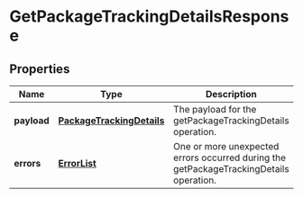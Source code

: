 
# GetPackageTrackingDetailsResponse

## Properties
Name | Type | Description | Notes
------------ | ------------- | ------------- | -------------
**payload** | [**PackageTrackingDetails**](PackageTrackingDetails.md) | The payload for the getPackageTrackingDetails operation. |  [optional]
**errors** | [**ErrorList**](ErrorList.md) | One or more unexpected errors occurred during the getPackageTrackingDetails operation. |  [optional]



